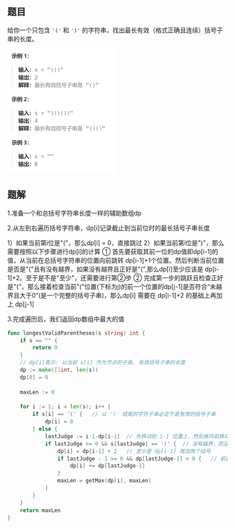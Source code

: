 ## 题目

给你一个只包含 `'('` 和 `')'` 的字符串，找出最长有效（格式正确且连续）括号子串的长度。

<img src="27-32.最长有效括号.assets/image-20240308102606498.png" alt="image-20240308102606498" style="zoom:50%;" />

## 题解

1.准备一个和总括号字符串长度一样的辅助数组dp

2.从左到右遍历括号字符串，dp[i]记录截止到当前位时的最长括号子串长度

1）如果当前第i位是"("，那么dp[i] = 0，直接跳过
2）如果当前第i位是")"，那么需要按照以下步骤进行dp[i]的计算
	① 首先要获取其前一位的dp值即dp[i-1]的值，从当前在总括号字符串的位置向前跳转 dp[i-1]+1个位置。然后判断当前位置是否是"("且有没有越界，如果没有越界且正好是"(",那么dp[i]至少应该是 dp[i-1]+2。至于是不是"至少"，还需要进行第②步
	② 完成第一步的跳跃且检查正好是"("，那么接着检查当前"("位置(下标为j)的前一个位置的dp[j-1]是否符合“未越界且大于0”(是一个完整的括号子串)，那么dp[i] 需要在 dp[i-1]+2 的基础上再加上 dp[j-1]

3.完成遍历后，我们返回dp数组中最大的值

```go
func longestValidParentheses(s string) int {
    if s == "" {
        return 0
    }
    // dp[i]表示: 以当前 s[i] 作为节点的子串, 有效括号子串的长度
    dp := make([]int, len(s))
    dp[0] = 0

    maxLen := 0

    for i := 1; i < len(s); i++ {
        if s[i] == '(' {   // 以 '(' 结尾的字符子串必定不是有效的括号子串
            dp[i] = 0
        } else {
            lastJudge := i-1-dp[i-1]  // 先移动到 i-1 位置上，然后再向前移动 dp[i-1] 步(越过整个dp[i-1]范围内的括号子串)
            if lastJudge >= 0 && s[lastJudge] == '(' {  // 没有越界，而且当前是一个'('
                dp[i] = dp[i-1] + 2   // 至少是 dp[i-1] 再加两个括号
                if lastJudge - 1 >= 0 && dp[lastJudge-1] > 0 {   // 前面还有一个完整的括号子串
                    dp[i] += dp[lastJudge-1]
                }
                maxLen = getMax(dp[i], maxLen)
            }
        }
    }
    return maxLen
}
```

